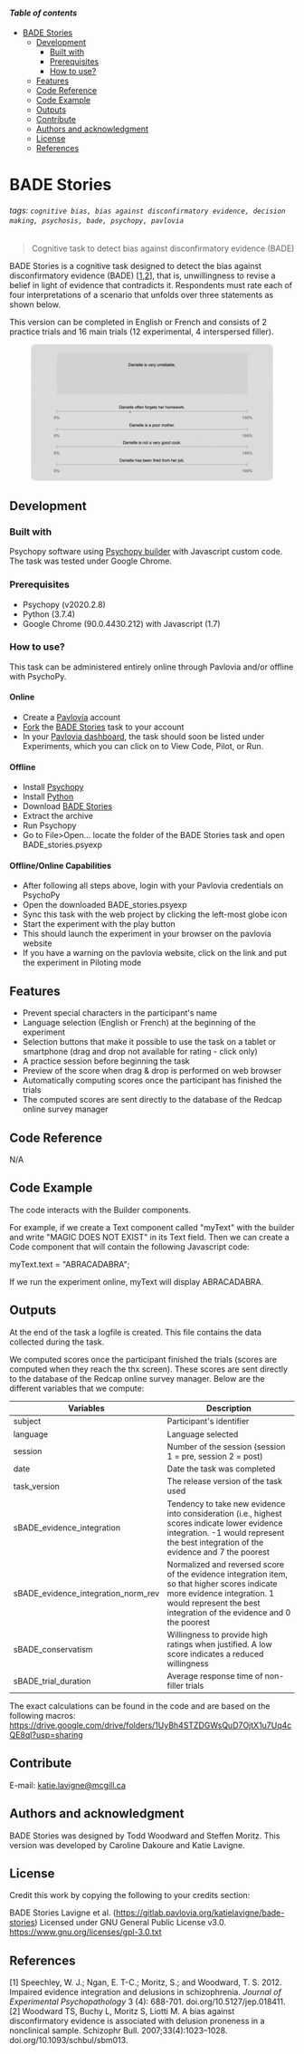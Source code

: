 #### *Table of contents*
- [BADE Stories](#bade-stories)
    * [Development](#development)
        + [Built with](#built-with)
        + [Prerequisites](#prerequisites)
        + [How to use?](#how-to-use)
    * [Features](#features)
    * [Code Reference](#code-reference)
    * [Code Example](#code-example)
    * [Outputs](#outputs)
    * [Contribute](#contribute)
    * [Authors and acknowledgment](#authors-and-acknowledgment)
    * [License](#license)
    * [References](#references)

# BADE Stories

###### tags: `cognitive bias, bias against disconfirmatory evidence, decision making, psychosis, bade, psychopy, pavlovia`

> Cognitive task to detect bias against disconfirmatory evidence (BADE)

BADE Stories is a cognitive task designed to detect the bias against disconfirmatory evidence (BADE) [[1](#1),[2](#2)], that is, unwillingness to revise a belief in light of evidence that contradicts it. Respondents must rate each of four interpretations of a scenario that unfolds over three statements as shown below.

This version can be completed in English or French and consists of 2 practice trials and 16 main trials (12 experimental, 4 interspersed filler). 

<p align="center">
  <img src="https://github.com/carodak/BADE-Stories/blob/main/documentation/BADE_stories.gif" width="85%" height="85%"/>
</p>

## Development
### Built with
Psychopy software using [Psychopy builder](https://www.psychopy.org/builder) with Javascript custom code. The task was tested under Google Chrome.
### Prerequisites
- Psychopy (v2020.2.8)
- Python (3.7.4)
- Google Chrome (90.0.4430.212) with Javascript (1.7)
### How to use?
This task can be administered entirely online through Pavlovia and/or offline with PsychoPy.
#### Online
- Create a [Pavlovia](https://gitlab.pavlovia.org/users/sign_in) account
- [Fork](https://pavlovia.org/docs/experiments/create-fork) the [BADE Stories](https://gitlab.pavlovia.org/katielavigne/bade-stories) task to your account
- In your [Pavlovia dashboard](https://pavlovia.org/dashboard?tab=0), the task should soon be listed under Experiments, which you can click on to View Code, Pilot, or Run. 
#### Offline
- Install [Psychopy](https://www.psychopy.org/download.html)
- Install [Python](https://www.python.org/downloads/)
- Download [BADE Stories](https://gitlab.pavlovia.org/katielavigne/bade-stories)
- Extract the archive
- Run Psychopy
- Go to File>Open... locate the folder of the BADE Stories task and open BADE_stories.psyexp

#### Offline/Online Capabilities
- After following all steps above, login with your Pavlovia credentials on PsychoPy
- Open the downloaded BADE_stories.psyexp
- Sync this task with the web project by clicking the left-most globe icon
- Start the experiment with the play button 
- This should launch the experiment in your browser on the pavlovia website
- If you have a warning on the pavlovia website, click on the link and put the experiment in Piloting mode
## Features
- Prevent special characters in the participant's name
- Language selection (English or French) at the beginning of the experiment
- Selection buttons that make it possible to use the task on a tablet or smartphone (drag and drop not available for rating - click only)
- A practice session before beginning the task
- Preview of the score when drag & drop is performed on web browser
- Automatically computing scores once the participant has finished the trials
- The computed scores are sent directly to the database of the Redcap online survey manager
## Code Reference
N/A
## Code Example
The code interacts with the Builder components.


For example, if we create a Text component called "myText" with the builder and write "MAGIC DOES NOT EXIST" in its Text field. 
Then we can create a Code component that will contain the following Javascript code:

myText.text = "ABRACADABRA";

If we run the experiment online, myText will display ABRACADABRA.

## Outputs

At the end of the task a logfile is created. This file contains the data collected during the task.

We computed scores once the participant finished the trials (scores are computed when they reach the thx screen). These scores are sent directly to the database of the Redcap online survey manager. Below are the different variables that we compute:

| Variables | Description  |
|---|---|
| subject | Participant's identifier  |
| language | Language selected |
| session | Number of the session (session 1 = pre, session 2 = post)|
| date | Date the task was completed |
| task_version | The release version of the task used |
| sBADE_evidence_integration | Tendency to take new evidence into consideration (i.e., highest scores indicate lower evidence integration. -1 would represent the best integration of the evidence and 7 the poorest |
| sBADE_evidence_integration_norm_rev | Normalized and reversed score of the evidence integration item, so that higher scores indicate more evidence integration. 1 would represent the best integration of the evidence and 0 the poorest |
| sBADE_conservatism| Willingness to provide high ratings when justified. A low score indicates a reduced willingness|
| sBADE_trial_duration | Average response time of non-filler trials|

The exact calculations can be found in the code and are based on the following macros: https://drive.google.com/drive/folders/1UyBh4STZDGWsQuD7OjtX1u7Uq4cQE8qI?usp=sharing

## Contribute
E-mail: <katie.lavigne@mcgill.ca>
## Authors and acknowledgment
BADE Stories was designed by Todd Woodward and Steffen Moritz. This version was developed by Caroline Dakoure and Katie Lavigne.
## License
Credit this work by copying the following to your credits section:

BADE Stories Lavigne et al. (https://gitlab.pavlovia.org/katielavigne/bade-stories)
Licensed under GNU General Public License v3.0.
https://www.gnu.org/licenses/gpl-3.0.txt
## References
<a id="1">[1]</a> Speechley, W. J.; Ngan, E. T-C.; Moritz, S.; and Woodward, T. S. 2012. Impaired evidence integration and delusions in schizophrenia. *Journal of Experimental Psychopathology* 3 (4): 688-701. doi.org/10.5127/jep.018411.
<a id="2">[2]</a> Woodward TS, Buchy L, Moritz S, Liotti M. A bias against disconfirmatory evidence is associated with delusion proneness in a nonclinical sample. Schizophr Bull. 2007;33(4):1023–1028. doi.org/10.1093/schbul/sbm013.
